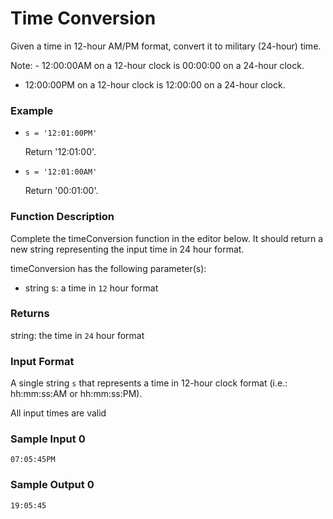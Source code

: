 # Time Conversion

Given a time in 12-hour AM/PM format, convert it to military (24-hour) time.

Note: - 12:00:00AM on a 12-hour clock is 00:00:00 on a 24-hour clock.
- 12:00:00PM on a 12-hour clock is 12:00:00 on a 24-hour clock.

### Example

- `s = '12:01:00PM'`

    Return '12:01:00'.

- `s = '12:01:00AM'`

    Return '00:01:00'.

### Function Description

Complete the timeConversion function in the editor below. It should return a new string representing the input time in 24 hour format.

timeConversion has the following parameter(s):

- string s: a time in `12` hour format

### Returns

string: the time in `24` hour format

### Input Format

A single string `s` that represents a time in 12-hour clock format (i.e.: hh:mm:ss:AM or hh:mm:ss:PM).

All input times are valid

### Sample Input 0
````
07:05:45PM
````
### Sample Output 0
````
19:05:45
````